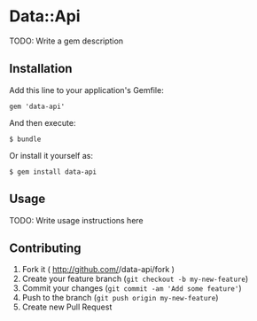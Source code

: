 # Data::Api

TODO: Write a gem description

## Installation

Add this line to your application's Gemfile:

    gem 'data-api'

And then execute:

    $ bundle

Or install it yourself as:

    $ gem install data-api

## Usage

TODO: Write usage instructions here

## Contributing

1. Fork it ( http://github.com/<my-github-username>/data-api/fork )
2. Create your feature branch (`git checkout -b my-new-feature`)
3. Commit your changes (`git commit -am 'Add some feature'`)
4. Push to the branch (`git push origin my-new-feature`)
5. Create new Pull Request

